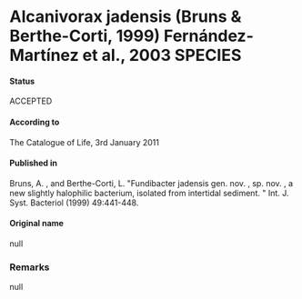 # Alcanivorax jadensis (Bruns & Berthe-Corti, 1999) Fernández-Martínez et al., 2003 SPECIES

#### Status
ACCEPTED

#### According to
The Catalogue of Life, 3rd January 2011

#### Published in
Bruns, A. , and Berthe-Corti, L. "Fundibacter jadensis gen. nov. , sp. nov. , a new slightly halophilic bacterium, isolated from intertidal sediment. " Int. J. Syst. Bacteriol (1999) 49:441-448.

#### Original name
null

### Remarks
null